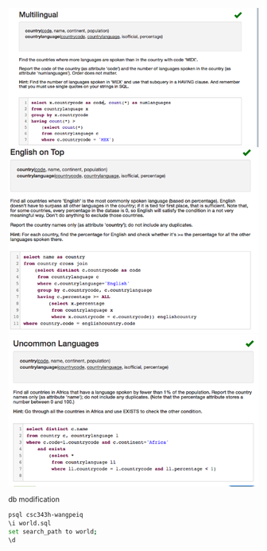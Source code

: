 


![](2017-10-14-19-56-05.png)
![](2017-10-14-20-13-45.png)
![](2017-10-14-20-25-33.png)

db modification 


```sh 
psql csc343h-wangpeiq
\i world.sql 
set search_path to world;
\d
```
